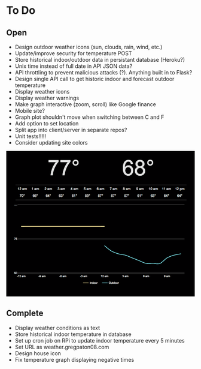 # To Do

## Open
* Design outdoor weather icons (sun, clouds, rain, wind, etc.)
* Update/improve security for temperature POST
* Store historical indoor/outdoor data in persistant database (Heroku?)
* Unix time instead of full date in API JSON data?
* API throttling to prevent malicious attacks (?). Anything built in to Flask?
* Design single API call to get historic indoor and forecast outdoor temperature
* Display weather icons
* Display weather warnings
* Make graph interactive (zoom, scroll) like Google finance
* Mobile site?
* Graph plot shouldn't move when switching between C and F
* Add option to set location
* Split app into client/server in separate repos?
* Unit tests!!!!!
* Consider updating site colors

<img src="notes/invert.png" width="600">

## Complete
* Display weather conditions as text
* Store historical indoor temperature in database
* Set up cron job on RPi to update indoor temperature every 5 minutes
* Set URL as weather.gregpaton08.com
* Design house icon
* Fix temperature graph displaying negative times